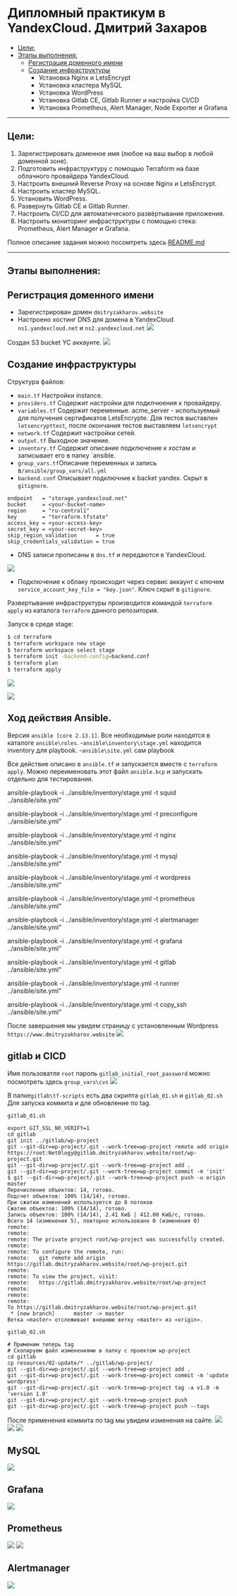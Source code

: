 # Дипломный практикум в YandexCloud. Дмитрий Захаров
  * [Цели:](#цели)
  * [Этапы выполнения:](#этапы-выполнения)
      * [Регистрация доменного имени](#регистрация-доменного-имени)
      * [Создание инфраструктуры](#создание-инфраструктуры)
          * Установка Nginx и LetsEncrypt
          * Установка кластера MySQL
          * Установка WordPress
          * Установка Gitlab CE, Gitlab Runner и настройка CI/CD
          * Установка Prometheus, Alert Manager, Node Exporter и Grafana

---
## Цели:
1. Зарегистрировать доменное имя (любое на ваш выбор в любой доменной зоне).
2. Подготовить инфраструктуру с помощью Terraform на базе облачного провайдера YandexCloud.
3. Настроить внешний Reverse Proxy на основе Nginx и LetsEncrypt.
4. Настроить кластер MySQL.
5. Установить WordPress.
6. Развернуть Gitlab CE и Gitlab Runner.
7. Настроить CI/CD для автоматического развёртывания приложения.
8. Настроить мониторинг инфраструктуры с помощью стека: Prometheus, Alert Manager и Grafana.

Полное описание задания можно посомтреть здесь [README.md](../README.md)

---
## Этапы выполнения:
## Регистрация доменного имени

- Зарегистрирован домен `dmitryzakharov.website`
- Настроено хостинг DNS для домена в YandexCloud `ns1.yandexcloud.net` и `ns2.yandexcloud.net`
![](img/01_webhosting.png)

Создан S3 bucket YC аккаунте.
![](img/02_backet.png)

## Создание инфраструктуры
Структура файлов:
- `main.tf`      Настройки instance.
- `providers.tf` Содержит настройки для подклчюения к провайдеру.
- `variables.tf` Содержит переменные. acme_server - используемый для получения сертификатов LetsEncrypte. 
   Для тестов выставлен `letsencrypttest`, после окончания тестов выставляем `letsencrypt`
- `network.tf`   Содержит настройки сетей.
- `output.tf`    Выходное значение.
- `inventory.tf` Содержит описание подключение к хостам и записывает его в папку `ansible.
- `group_vars.tf`Описание переменных и запись в`/ansible/group_vars/all.yml`
- `backend.conf` Описывает подключние к backet yandex. Скрыт в `gitignore`.
```
endpoint   = "storage.yandexcloud.net"
bucket     = <your-bucket-name>
region     = "ru-central1"
key        = "terraform.tfstate"
access_key = <your-access-key>
secret_key = <your-secret-key>
skip_region_validation      = true
skip_credentials_validation = true
```
-  DNS записи прописаны в `dns.tf` и передаются в YandexCloud.

![](img/03_dns.png)

-  Подключение к облаку происходит через сервис аккаунт с ключем `service_account_key_file = "key.json"`. Ключ скрыт в `gitignore`. 

Развертывание инфраструктуры производится командой `terraform apply` из каталога `terraform` данного репозитория.

Запуск в среде stage:
```bash
$ cd terraform
$ terraform workspace new stage
$ terraform workspace select stage 
$ terraform init -backend-config=backend.conf
$ terraform plan
$ terraform apply
```
![](img/04_yc.png)

![](img/05_yc.png)

## Ход действия Ansible.

 Версия `ansible [core 2.13.1]`. Все необходимые роли находятся в каталоге `ansible\roles`. 
 -`ansible\inventory\stage.yml` находится inventory для playbook.
 -`ansible\site.yml` сам playbook
 
Все действие описано в `ansible.tf` и запускается вместе с `terraform apply`. Можно переименовать этот файл `ansible.bcp` и запускать отдельно для тестирования.
 
ansible-playbook -i ../ansible/inventory/stage.yml -t squid ../ansible/site.yml"

ansible-playbook -i ../ansible/inventory/stage.yml -t preconfigure ../ansible/site.yml"

ansible-playbook -i ../ansible/inventory/stage.yml -t nginx ../ansible/site.yml"

ansible-playbook -i ../ansible/inventory/stage.yml -t mysql ../ansible/site.yml" 

ansible-playbook -i ../ansible/inventory/stage.yml -t wordpress ../ansible/site.yml"

ansible-playbook -i ../ansible/inventory/stage.yml -t prometheus ../ansible/site.yml"

ansible-playbook -i ../ansible/inventory/stage.yml -t alertmanager ../ansible/site.yml"

ansible-playbook -i ../ansible/inventory/stage.yml -t grafana ../ansible/site.yml"

ansible-playbook -i ../ansible/inventory/stage.yml -t gitlab ../ansible/site.yml"

ansible-playbook -i ../ansible/inventory/stage.yml -t runner ../ansible/site.yml"

ansible-playbook -i ../ansible/inventory/stage.yml -t copy_ssh ../ansible/site.yml"

После завершения мы увидем страницу с установленным Wordpress `https://www.dmitryzakharov.website`
![](img/06_web.png)

## gitlab и СICD
Имя пользоватля `root` пароль `gitlab_initial_root_password` можно посмотреть здесь `group_vars\cvs`
![](img/gitlab_01.png) 

В папке`gitlab\tf-scripts` есть два скрипта `gitlab_01.sh` и `gitlab_02.sh` Для запуска коммита и для обновление по tag. 

`gitlab_01.sh`
```
export GIT_SSL_NO_VERIFY=1
cd gitlab
git init ../gitlab/wp-project
git --git-dir=wp-project/.git --work-tree=wp-project remote add origin https://root:Net0logy@gitlab.dmitryzakharov.website/root/wp-project.git
git --git-dir=wp-project/.git --work-tree=wp-project add .
git --git-dir=wp-project/.git --work-tree=wp-project commit -m 'init'
$ git --git-dir=wp-project/.git --work-tree=wp-project push -u origin master
Перечисление объектов: 14, готово.
Подсчет объектов: 100% (14/14), готово.
При сжатии изменений используется до 8 потоков
Сжатие объектов: 100% (14/14), готово.
Запись объектов: 100% (14/14), 2.41 КиБ | 412.00 КиБ/с, готово.
Всего 14 (изменения 5), повторно использовано 0 (изменения 0)
remote: 
remote: 
remote: The private project root/wp-project was successfully created.
remote: 
remote: To configure the remote, run:
remote:   git remote add origin https://gitlab.dmitryzakharov.website/root/wp-project.git
remote: 
remote: To view the project, visit:
remote:   https://gitlab.dmitryzakharov.website/root/wp-project
remote: 
remote: 
remote: 
To https://gitlab.dmitryzakharov.website/root/wp-project.git
 * [new branch]      master -> master
Ветка «master» отслеживает внешнюю ветку «master» из «origin».
```

`gitlab_02.sh`
```
# Применим теперь tag
# Cкопируем файл изменениями в папку c проектом wp-project
cd gitlab
cp resources/02-update/* ../gitlab/wp-project/
git --git-dir=wp-project/.git --work-tree=wp-project add .
git --git-dir=wp-project/.git --work-tree=wp-project commit -m 'update wordpress'
git --git-dir=wp-project/.git --work-tree=wp-project tag -a v1.0 -m 'version 1.0'
git --git-dir=wp-project/.git --work-tree=wp-project push
git --git-dir=wp-project/.git --work-tree=wp-project push --tags
```
После применения коммита по tag мы увидем изменения на сайте.
![](img/cicd_01.png)
![](img/cicd_02_runner.png)
![](img/cicd_03.png)

## MySQL
![](img/mysql_01.png)

## Grafana
![](img/grafana_01.png)

## Prometheus
![](img/prometheus_01.png)
![](img/prometheus_02.png)

## Alertmanager
![](img/alertmanager_01.png)

